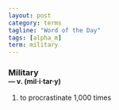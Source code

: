 ```yaml
---
layout: post
category: terms
tagline: "Word of the Day"
tags: [alpha_m]
term: military
---
```


<h3>Military<br/> <small>&mdash; v. (mil<span>&middot;</span>i<span>&middot;</span>tar<span>&middot;</span>y)</small></h3>
<p><ol>
<li>to procrastinate 1,000 times</li>
</ol></p>
